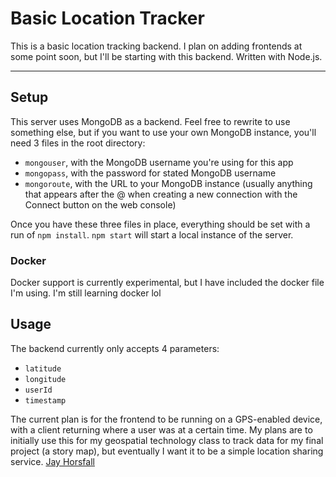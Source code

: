 # **B**asic **L**ocation **T**racker

This is a basic location tracking backend. I plan on adding frontends at some point soon, but I'll be starting with this backend. Written with Node.js.

---

## Setup

This server uses MongoDB as a backend. Feel free to rewrite to use something else, but if you want to use your own MongoDB instance, you'll need 3 files in the root directory:

- `mongouser`, with the MongoDB username you're using for this app
- `mongopass`, with the password for stated MongoDB username
- `mongoroute`, with the URL to your MongoDB instance (usually anything that appears after the @ when creating a new connection with the Connect button on the web console)

Once you have these three files in place, everything should be set with a run of `npm install`. `npm start` will start a local instance of the server.

### Docker

Docker support is currently experimental, but I have included the docker file I'm using. I'm still learning docker lol


## Usage

The backend currently only accepts 4 parameters:

- `latitude`
- `longitude`
- `userId`
- `timestamp`

The current plan is for the frontend to be running on a GPS-enabled device, with a client returning where a user was at a certain time. My plans are to initially use this for my geospatial technology class to track data for my final project (a story map), but eventually I want it to be a simple location sharing service. 
[Jay Horsfall](https://jayhorsfall.com)